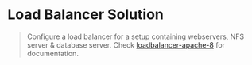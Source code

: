 # Load Balancer Solution
>Configure a load balancer for a setup containing webservers, NFS server &amp; database server. Check [loadbalancer-apache-8](https://github.com/brpo01/loadbalancer-apache-8/blob/master/loadbalancer-apache-8.md) for documentation.
